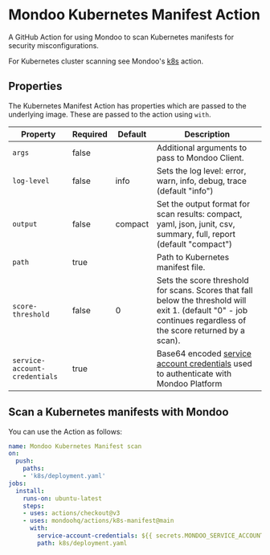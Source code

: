 # Mondoo Kubernetes Manifest Action

A GitHub Action for using Mondoo to scan Kubernetes manifests for security misconfigurations. 

For Kubernetes cluster scanning see Mondoo's [k8s](../k8s/) action.

## Properties

The Kubernetes Manifest Action has properties which are passed to the underlying image. These are passed to the action using `with`.

| Property                      | Required | Default | Description |
|-------------------------------|----------|---------|-------------|
| `args`                        | false    |         | Additional arguments to pass to Mondoo Client. |
| `log-level`                   | false    | info    | Sets the log level: error, warn, info, debug, trace (default "info") |
| `output`                      | false    | compact | Set the output format for scan results: compact, yaml, json, junit, csv, summary, full, report (default "compact") |
| `path`                        | true     |         | Path to Kubernetes manifest file. |
| `score-threshold`             | false    | 0       | Sets the score threshold for scans. Scores that fall below the threshold will exit 1. (default "0" - job continues regardless of the score returned by a scan).|
| `service-account-credentials` | true     |         | Base64 encoded [service account credentials](https://mondoo.com/docs/platform/service_accounts/#creating-service-accounts) used to authenticate with Mondoo Platform |

## Scan a Kubernetes manifests with Mondoo

You can use the Action as follows:

```yaml
name: Mondoo Kubernetes Manifest scan
on:
  push:
    paths:
    - 'k8s/deployment.yaml'
jobs:
  install:
    runs-on: ubuntu-latest
    steps:
    - uses: actions/checkout@v3
    - uses: mondoohq/actions/k8s-manifest@main
      with:
        service-account-credentials: ${{ secrets.MONDOO_SERVICE_ACCOUNT }}
        path: k8s/deployment.yaml
```
